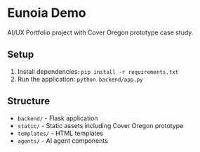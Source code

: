 # Eunoia Demo

AI/UX Portfolio project with Cover Oregon prototype case study.

## Setup

1. Install dependencies: `pip install -r requirements.txt`
2. Run the application: `python backend/app.py`

## Structure

- `backend/` - Flask application
- `static/` - Static assets including Cover Oregon prototype
- `templates/` - HTML templates
- `agents/` - AI agent components 